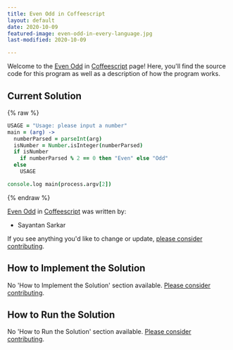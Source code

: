 ```yaml
---
title: Even Odd in Coffeescript
layout: default
date: 2020-10-09
featured-image: even-odd-in-every-language.jpg
last-modified: 2020-10-09

---
```


Welcome to the [Even Odd](https://rzuckerm.github.io/sample-programs-website-copy/projects/even-odd) in [Coffeescript](https://rzuckerm.github.io/sample-programs-website-copy/languages/coffeescript) page! Here, you'll find the source code for this program as well as a description of how the program works.

## Current Solution

{% raw %}

```coffeescript
USAGE = "Usage: please input a number"
main = (arg) ->
  numberParsed = parseInt(arg)
  isNumber = Number.isInteger(numberParsed)
  if isNumber
    if numberParsed % 2 == 0 then "Even" else "Odd"
  else
    USAGE

console.log main(process.argv[2])
```

{% endraw %}

[Even Odd](https://rzuckerm.github.io/sample-programs-website-copy/projects/even-odd) in [Coffeescript](https://rzuckerm.github.io/sample-programs-website-copy/languages/coffeescript) was written by:

- Sayantan Sarkar

If you see anything you'd like to change or update, [please consider contributing](https://github.com/TheRenegadeCoder/sample-programs).

## How to Implement the Solution

No 'How to Implement the Solution' section available. [Please consider contributing](https://github.com/TheRenegadeCoder/sample-programs-website).

## How to Run the Solution

No 'How to Run the Solution' section available. [Please consider contributing](https://github.com/TheRenegadeCoder/sample-programs-website).